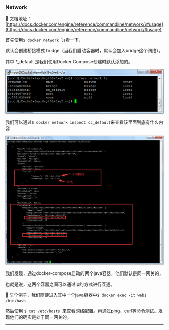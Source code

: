 ### Network

📘 文档地址：[https://docs.docker.com/engine/reference/commandline/network/\#usage](https://docs.docker.com/engine/reference/commandline/network/#usage)

首先使用`$ docker network ls`看一下，

默认会创建桥接模式 bridge（当我们启动容器时，默认会加入bridge这个网络）。

其中 \*\_default 是我们使用Docker Compose创建时默认添加的。

![](/assets/阿萨德import.png)

我们可以通过`$ docker network inspect cc_default`来查看该里面到底有什么内容

![](/assets/az123asdasimport.png)

我们发现，通过docker-compose启动的两个java容器，他们默认是同一网关的，

也就是说，这两个容器之间可以通过ip的方式进行互通。

🔎 举个例子，我们随便进入其中一个java容器中`$ docker exec -it web1 /bin/bash`

然后使用 `$ cat /etc/hosts
`来查看网络配置。再通过ping、curl等命令测试。发现他们的确实是处于同一网关的。

---



